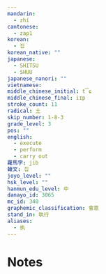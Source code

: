 ```yaml
---
mandarin:
  - zhí
cantonese:
  - zap1
korean:
  - 집
korean_native: ""
japanese:
  - SHITSU
  - SHUU
japanese_nanori: ""
vietnamese:
middle_chinese_initial: t͡ɕ
middle_chinese_final: iɪp
stroke_count: 11
radical: 土
skip_number: 1-8-3
grade_level: 3
pos: ""
english:
  - execute
  - perform
  - carry out
羅馬字: jib
韓文: 집
joyo_level: ""
hsk_level: ""
hanmun_edu_level: 中
danayo_id: 3065
mc_id: 340
graphemic_classification: 會意
stand_in: 執行
aliases:
  - 执
---
```


# Notes
